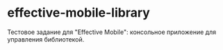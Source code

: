 # effective-mobile-library
Тестовое задание для "Effective Mobile": консольное приложение для управления библиотекой.
